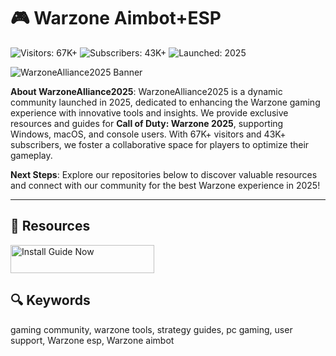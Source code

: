 # 🎮 Warzone Aimbot+ESP

![Visitors: 67K+](https://img.shields.io/badge/Visitors-67K+-ff9f43) ![Subscribers: 43K+](https://img.shields.io/badge/Subscribers-43K+-6ab04c) ![Launched: 2025](https://img.shields.io/badge/Launched-2025-orange)

![WarzoneAlliance2025 Banner](https://i.ytimg.com/vi/K5jnUO4aNmg/maxresdefault.jpg)

**About WarzoneAlliance2025**: WarzoneAlliance2025 is a dynamic community launched in 2025, dedicated to enhancing the Warzone gaming experience with innovative tools and insights. We provide exclusive resources and guides for **Call of Duty: Warzone 2025**, supporting Windows, macOS, and console users. With 67K+ visitors and 43K+ subscribers, we foster a collaborative space for players to optimize their gameplay.

**Next Steps**: Explore our repositories below to discover valuable resources and connect with our community for the best Warzone experience in 2025!

---

## 🎯 Resources

<a href="https://github.com/WarzoneAimbot-EsP/WarzoneAimbot-Performance" target="_blank">
  <img src="https://img.shields.io/badge/Start_Tutorial-NOW-3498db" alt="Install Guide Now" width="230" height="45" style="border:none;">
</a>

## 🔍 Keywords

gaming community, warzone tools, strategy guides, pc gaming, user support, Warzone esp, Warzone aimbot
